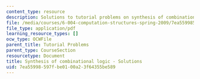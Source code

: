 ```yaml
---
content_type: resource
description: Solutions to tutorial problems on synthesis of combinational logic.
file: /media/courses/6-004-computation-structures-spring-2009/7ea55998597fbe0100a23f64355be589_MIT6_004s09_tutor05_sol.pdf
file_type: application/pdf
learning_resource_types: []
ocw_type: OCWFile
parent_title: Tutorial Problems
parent_type: CourseSection
resourcetype: Document
title: Synthesis of combinational logic - Solutions
uid: 7ea55998-597f-be01-00a2-3f64355be589
---
```

